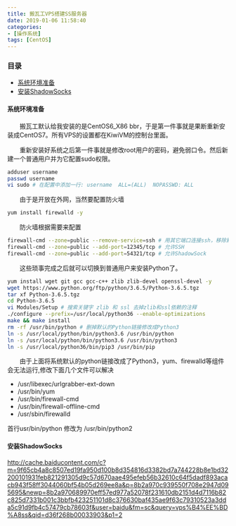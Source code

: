 ```yaml
---
title: 搬瓦工VPS搭建SS服务器
date: 2019-01-06 11:58:40
categories:
- [操作系统]
tags: [CentOS]
---
```


### 目录

* [系统环境准备](#系统环境准备)
* [安装ShadowSocks](#安装shadowsocks)

#### 系统环境准备

&emsp;&emsp;搬瓦工默认给我安装的是CentOS6_X86 bbr，于是第一件事就是果断重新安装成CentOS7。所有VPS的设置都在KiwiVM的控制台里面。

&emsp;&emsp;重新安装好系统之后第一件事就是修改root用户的密码，避免弱口令。然后新建一个普通用户并为它配置sudo权限。

```bash
adduser username
passwd username
vi sudo # 在配置中添加一行: username  ALL=(ALL)  NOPASSWD: ALL
```

&emsp;&emsp;由于是开放在外网，当然要配置防火墙

```bash
yum install firewalld -y
```

&emsp;&emsp;防火墙根据需要来配置

```bash
firewall-cmd --zone=public --remove-service=ssh # 用其它端口连接ssh，移除默认的
firewall-cmd --zone=public --add-port=12345/tcp # 允许SSH
firewall-cmd --zone=public --add-port=54321/tcp # 允许ShadowSock
```

&emsp;&emsp;这些琐事完成之后就可以切换到普通用户来安装Python了。

```bash
yum install wget git gcc gcc-c++ zlib zlib-devel openssl-devel -y
wget https://www.python.org/ftp/python/3.6.5/Python-3.6.5.tgz
tar xf Python-3.6.5.tgz
cd Python-3.6.5
vi Modules/Setup # 搜索关键字 zlib 和 ssl 去掉zlib和ssl依赖的注释
./configure --prefix=/usr/local/python36 --enable-optimizations
make && make install
rm -rf /usr/bin/python # 删掉默认的Python链接修改成Python3
ln -s /usr/local/python/bin/python3.6 /usr/bin/python
ln -s /usr/local/python/bin/python3.6 /usr/bin/python3
ln -s /usr/local/python36/bin/pip3 /usr/bin/pip
```

&emsp;&emsp;由于上面将系统默认的python链接改成了Python3，yum、firewalld等组件会无法运行,修改下面几个文件可以解决

* /usr/libexec/urlgrabber-ext-down
* /usr/bin/yum
* /usr/bin/firewall-cmd
* /usr/bin/firewall-offline-cmd
* /usr/sbin/firewalld

首行usr/bin/python 修改为 /usr/bin/python2

#### 安装ShadowSocks

http://cache.baiducontent.com/c?m=9f65cb4a8c8507ed19fa950d100b8d354816d3382bd7a744228b8e1bd32200101931feb821291305d9c57d670aae495efeb56b32610c64f5dadf893acacb943f58ff3044060bf54b05d269ee8a&p=8b2a970c939550f708e2947d095695&newp=8b2a970689970eff57ed977a52078f231610db2151d4d7116b82c825d7331b001c3bbfb423251101d8c376630baf435ae9f63c79310523a3dda5c91d9fb4c57479cb78603f&user=baidu&fm=sc&query=vps%B4%EE%BD%A8ss&qid=d36f268b00033903&p1=2